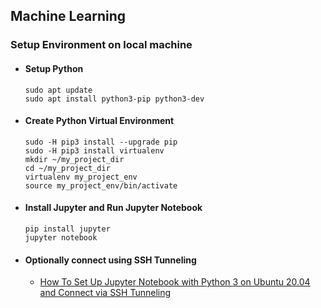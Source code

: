 ## Machine Learning
### Setup Environment on local machine
- #### Setup Python
  ```
  sudo apt update
  sudo apt install python3-pip python3-dev
  ```
- #### Create Python Virtual Environment
  ```
  sudo -H pip3 install --upgrade pip
  sudo -H pip3 install virtualenv
  mkdir ~/my_project_dir
  cd ~/my_project_dir
  virtualenv my_project_env
  source my_project_env/bin/activate
  ```
- #### Install Jupyter and Run Jupyter Notebook
  ```
  pip install jupyter
  jupyter notebook
  ```
- #### Optionally connect using SSH Tunneling
  - [How To Set Up Jupyter Notebook with Python 3 on Ubuntu 20.04 and Connect via SSH Tunneling](https://www.digitalocean.com/community/tutorials/how-to-set-up-jupyter-notebook-with-python-3-on-ubuntu-20-04-and-connect-via-ssh-tunneling)

